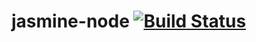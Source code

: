 # jasmine-node [![Build Status](https://travis-ci.org/lucas-martins/jasmine-nod.svg?branch=master)](https://travis-ci.org/lucas-martins/jasmine-node)

